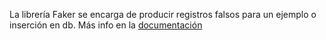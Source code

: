 La librería Faker se encarga de producir registros falsos para un ejemplo o inserción en db.
Más info en la [documentación](https://fakerphp.org/formatters/internet/)